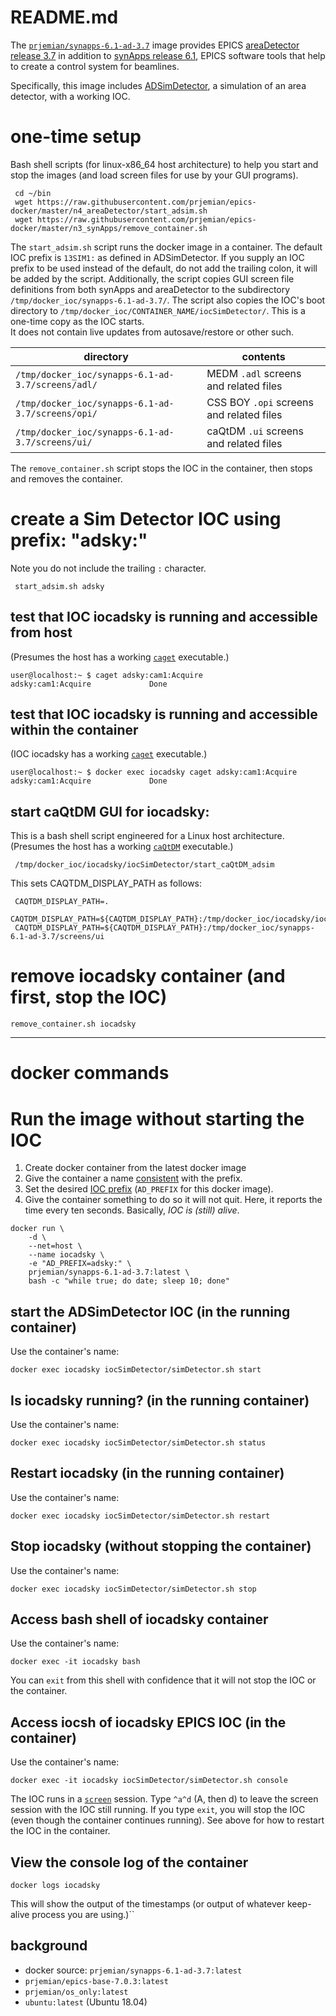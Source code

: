 # README.md

The [`prjemian/synapps-6.1-ad-3.7`](https://hub.docker.com/r/prjemian/synapps-6.1-ad-3.7/tags) 
image provides EPICS [areaDetector release 3.7](https://github.com/areaDetector) in addition to
[synApps release 6.1](https://www.aps.anl.gov/BCDA/synApps),
EPICS software tools that help to create a control system for beamlines.

Specifically, this image includes [ADSimDetector](https://github.com/areaDetector/ADSimDetector),
a simulation of an area detector, with a working IOC.

# one-time setup

Bash shell scripts (for linux-x86_64 host architecture) to help you start 
and stop the images (and load screen files for use by your GUI programs).

     cd ~/bin
     wget https://raw.githubusercontent.com/prjemian/epics-docker/master/n4_areaDetector/start_adsim.sh
     wget https://raw.githubusercontent.com/prjemian/epics-docker/master/n3_synApps/remove_container.sh

The `start_adsim.sh` script runs the docker image in a container.  The default IOC prefix 
is `13SIM1:` as defined in ADSimDetector.  If you supply an IOC prefix to be used instead of the default, 
do not add the trailing colon, it will be added by the script.  Additionally, the script copies
GUI screen file definitions from both synApps and areaDetector to the subdirectory 
`/tmp/docker_ioc/synapps-6.1-ad-3.7/`.  The script also copies the IOC's boot directory to
`/tmp/docker_ioc/CONTAINER_NAME/iocSimDetector/`.  This is a one-time copy as the IOC starts.  
It does not contain live updates from autosave/restore or other such.

| directory | contents |
| ---- | ---- |
| `/tmp/docker_ioc/synapps-6.1-ad-3.7/screens/adl/` | MEDM `.adl` screens and related files |
| `/tmp/docker_ioc/synapps-6.1-ad-3.7/screens/opi/` | CSS BOY `.opi` screens and related files |
| `/tmp/docker_ioc/synapps-6.1-ad-3.7/screens/ui/` | caQtDM `.ui` screens and related files |

The `remove_container.sh` script stops the IOC in the container, then stops and removes the container.

# create a Sim Detector IOC using prefix: "adsky:"

Note you do not include the trailing `:` character.

     start_adsim.sh adsky

## test that IOC iocadsky is running and accessible from host

(Presumes the host has a working [`caget`](https://epics.anl.gov/base/R3-14/12-docs/CAref.html#caget) executable.)

    user@localhost:~ $ caget adsky:cam1:Acquire
    adsky:cam1:Acquire             Done

## test that IOC iocadsky is running and accessible within the container

(IOC iocadsky has a working [`caget`](https://epics.anl.gov/base/R3-14/12-docs/CAref.html#caget) executable.)

    user@localhost:~ $ docker exec iocadsky caget adsky:cam1:Acquire
    adsky:cam1:Acquire             Done

## start caQtDM GUI for iocadsky:

This is a bash shell script engineered for a Linux host architecture.
(Presumes the host has a working [`caQtDM`](http://caqtdm.github.io/) executable.)

     /tmp/docker_ioc/iocadsky/iocSimDetector/start_caQtDM_adsim

This sets CAQTDM_DISPLAY_PATH as follows:

     CAQTDM_DISPLAY_PATH=.
     CAQTDM_DISPLAY_PATH=${CAQTDM_DISPLAY_PATH}:/tmp/docker_ioc/iocadsky/iocSimDetector
     CAQTDM_DISPLAY_PATH=${CAQTDM_DISPLAY_PATH}:/tmp/docker_ioc/synapps-6.1-ad-3.7/screens/ui

# remove iocadsky container (and first, stop the IOC)

    remove_container.sh iocadsky

----

# docker commands

# Run the image without starting the IOC

1. Create docker container from the latest docker image
1. Give the container a name [consistent](https://epics.anl.gov/bcda/aps/IOCnaming.php) with the prefix.
1. Set the desired [IOC prefix](https://www.aps.anl.gov/BCDA/EPICS-Process-Variable-Naming-Conventions) (`AD_PREFIX` for this docker image).
1. Give the container something to do so it will not quit.  Here, it reports the time every ten seconds.  Basically, *IOC is (still) alive*.

```
docker run \
    -d \
    --net=host \
    --name iocadsky \
    -e "AD_PREFIX=adsky:" \
    prjemian/synapps-6.1-ad-3.7:latest \
    bash -c "while true; do date; sleep 10; done"
```

## start the ADSimDetector IOC (in the running container)

Use the container's name:

    docker exec iocadsky iocSimDetector/simDetector.sh start

## Is iocadsky running? (in the running container)

Use the container's name:

    docker exec iocadsky iocSimDetector/simDetector.sh status

## Restart iocadsky (in the running container)

Use the container's name:

    docker exec iocadsky iocSimDetector/simDetector.sh restart

## Stop iocadsky (without stopping the container)

Use the container's name:

    docker exec iocadsky iocSimDetector/simDetector.sh stop

## Access bash shell of iocadsky container

Use the container's name:

    docker exec -it iocadsky bash

You can `exit` from this shell with confidence 
that it will not stop the IOC or the container.

## Access iocsh of iocadsky EPICS IOC (in the container)

Use the container's name:

    docker exec -it iocadsky iocSimDetector/simDetector.sh console

The IOC runs in a [`screen`]() session.  Type `^a^d` 
(<control>A, then <control>d) to leave the screen 
session with the IOC still running.
If you type `exit`, you will stop the IOC (even though
the container continues running).
See above for how to restart the IOC in the container.

## View the console log of the container

    docker logs iocadsky

This will show the output of the timestamps 
(or output of whatever keep-alive process you are using.)``


## background

* docker source: `prjemian/synapps-6.1-ad-3.7:latest`
* `prjemian/epics-base-7.0.3:latest`
* `prjemian/os_only:latest`
* `ubuntu:latest` (Ubuntu 18.04)
